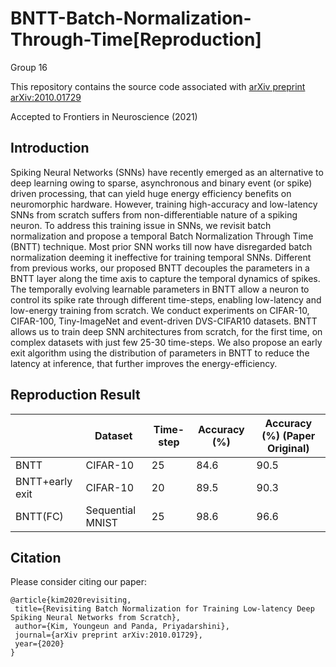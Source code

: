 # BNTT-Batch-Normalization-Through-Time[Reproduction]
Group 16

This repository contains the source code associated with [arXiv preprint arXiv:2010.01729][arXiv preprint arXiv:2010.01729]

Accepted to Frontiers in Neuroscience (2021)

[arXiv preprint arXiv:2010.01729]: https://arxiv.org/abs/2010.01729

## Introduction

Spiking Neural Networks (SNNs) have recently emerged as an alternative to deep learning owing to sparse, asynchronous and binary event (or spike) driven processing, that can yield huge energy efficiency benefits on neuromorphic hardware. However, training high-accuracy and low-latency SNNs from scratch suffers from non-differentiable nature of a spiking neuron. To address this training issue in SNNs, we revisit batch normalization and propose a temporal Batch Normalization Through Time (BNTT) technique. Most prior SNN works till now have disregarded batch normalization deeming it ineffective for training temporal SNNs. Different from previous works, our proposed BNTT decouples the parameters in a BNTT layer along the time axis to capture the temporal dynamics of spikes. The temporally evolving learnable parameters in BNTT allow a neuron to control its spike rate through different time-steps, enabling low-latency and low-energy training from scratch. We conduct experiments on CIFAR-10, CIFAR-100, Tiny-ImageNet and event-driven DVS-CIFAR10 datasets. BNTT allows us to train deep SNN architectures from scratch, for the first time, on complex datasets with just few 25-30 time-steps. We also propose an early exit algorithm using the distribution of parameters in BNTT to reduce the latency at inference, that further improves the energy-efficiency.

## Reproduction Result

|                 |Dataset           | Time-step | Accuracy (%) | Accuracy (%) (Paper Original) |
|-----------------|------------------|-----------|--------------|---------------------------|
| BNTT            |CIFAR-10          | 25        | 84.6         | 90.5                      |
| BNTT+early exit | CIFAR-10         | 20        | 89.5         | 90.3                      |
| BNTT(FC)        | Sequential MNIST | 25        | 98.6         | 96.6                      |

## Citation
 
Please consider citing our paper:
 ```
 @article{kim2020revisiting,
  title={Revisiting Batch Normalization for Training Low-latency Deep Spiking Neural Networks from Scratch},
  author={Kim, Youngeun and Panda, Priyadarshini},
  journal={arXiv preprint arXiv:2010.01729},
  year={2020}
}
 ```
 
 